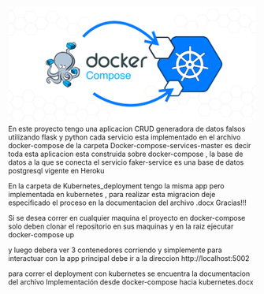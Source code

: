
 ![alt text](https://github.com/gvargasv93/Kubernetes-App/blob/main/cover-docker-compose.webp?raw=true)
En este proyecto tengo una aplicacion CRUD generadora de datos falsos utilizando flask y python  cada servicio esta implementado en el archivo docker-compose de la carpeta Docker-compose-services-master es decir 
toda esta aplicacion esta construida sobre docker-compose , la base de datos a la que se conecta el servicio faker-service es una base de datos
postgresql vigente en Heroku

En la carpeta de Kubernetes_deployment tengo la misma app pero implementada en kubernetes , para realizar esta migracion deje especificado el proceso 
en la documentacion del archivo .docx
Gracias!!!


Si se desea correr en cualquier maquina el proyecto en docker-compose solo deben clonar el repositorio en sus maquinas y en la raiz ejecutar
docker-compose up

y luego debera ver 3 contenedores corriendo y simplemente para interactuar con la app principal debe ir a la direccion 
http://localhost:5002

para correr el deployment con kubernetes se encuentra la documentacion del archivo Implementación desde docker-compose hacia kubernetes.docx
